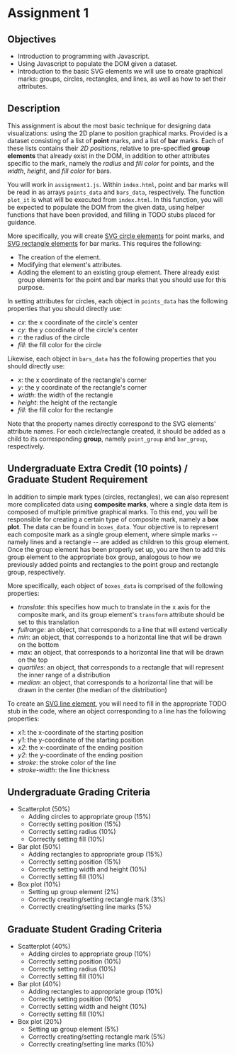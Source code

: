 # Assignment 1

## Objectives

* Introduction to programming with Javascript.
* Using Javascript to populate the DOM given a dataset.
* Introduction to the basic SVG elements we will use to create graphical marks: groups, circles, rectangles, and lines, as well as how to set their attributes.

## Description

This assignment is about the most basic technique for designing data visualizations: using the 2D plane to position graphical marks. Provided is a dataset consisting of a list of **point** marks, and a list of **bar** marks. Each of these lists contains their _2D positions_, relative to pre-specified **group elements** that already exist in the DOM, in addition to other attributes specific to the mark, namely the _radius_ and _fill color_ for points, and the _width_, _height_, and _fill color_ for bars.

You will work in `assignment1.js`. Within `index.html`, point and bar marks will be read in as arrays `points_data` and `bars_data`, respectively. The function `plot_it` is what will be executed from `index.html`. In this function, you will be expected to populate the DOM from the given data, using helper functions that have been provided, and filling in TODO stubs placed for guidance.

More specifically, you will create [SVG circle elements](https://www.w3schools.com/graphics/svg_circle.asp) for point marks, and [SVG rectangle elements](https://www.w3schools.com/graphics/svg_rect.asp) for bar marks. This requires the following:
* The creation of the element.
* Modifying that element's attributes.
* Adding the element to an existing group element. There already exist group elements for the point and bar marks that you should use for this purpose.

In setting attributes for circles, each object in `points_data` has the following properties that you should directly use:
* _cx_: the x coordinate of the circle's center
* _cy_: the y coordinate of the circle's center
* _r_: the radius of the circle
* _fill_: the fill color for the circle

Likewise, each object in `bars_data` has the following properties that you should directly use:
* _x_: the x coordinate of the rectangle's corner
* _y_: the y coordinate of the rectangle's corner
* _width_: the width of the rectangle
* _height_: the height of the rectangle
* _fill_: the fill color for the rectangle

Note that the property names directly correspond to the SVG elements' attribute names. For each circle/rectangle created, it should be added as a child to its corresponding **group**, namely `point_group` and `bar_group`, respectively.

## Undergraduate Extra Credit (10 points) / Graduate Student Requirement

In addition to simple mark types (circles, rectangles), we can also represent more complicated data using **composite marks**, where a single data item is composed of multiple primitive graphical marks. To this end, you will be responsible for creating a certain type of composite mark, namely a **box plot**. The data can be found in `boxes_data`. Your objective is to represent each composite mark as a single group element, where simple marks -- namely lines and a rectangle -- are added as children to this group element. Once the group element has been properly set up, you are then to add this group element to the appropriate box group, analogous to how we previously added points and rectangles to the point group and rectangle group, respectively.

More specifically, each object of `boxes_data` is comprised of the following properties:
* _translate_: this specifies how much to translate in the x axis for the composite mark, and its group element's `transform` attribute should be set to this translation
* _fullrange_: an object, that corresponds to a line that will extend vertically
* _min_: an object, that corresponds to a horizontal line that will be drawn on the bottom
* _max_: an object, that corresponds to a horizontal line that will be drawn on the top
* _quartiles_: an object, that corresponds to a rectangle that will represent the inner range of a distribution
* _median_: an object, that corresponds to a horizontal line that will be drawn in the center (the median of the distribution)

To create an [SVG line element](https://www.w3schools.com/graphics/svg_line.asp), you will need to fill in the appropriate TODO stub in the code, where an object corresponding to a line has the following properties:
* _x1_: the x-coordinate of the starting position
* _y1_: the y-coordinate of the starting position
* _x2_: the x-coordinate of the ending position
* _y2_: the y-coordinate of the ending position
* _stroke_: the stroke color of the line
* _stroke-width_: the line thickness

## Undergraduate Grading Criteria

* Scatterplot (50%)
	* Adding circles to appropriate group (15%)
	* Correctly setting position (15%)
	* Correctly setting radius (10%)
	* Correctly setting fill (10%)
* Bar plot (50%)
	* Adding rectangles to appropriate group (15%)
	* Correctly setting position (15%)
	* Correctly setting width and height (10%)
	* Correctly setting fill (10%)
* Box plot (10%)
	* Setting up group element (2%)
	* Correctly creating/setting rectangle mark (3%)
	* Correctly creating/setting line marks (5%)

## Graduate Student Grading Criteria

* Scatterplot (40%)
	* Adding circles to appropriate group (10%)
	* Correctly setting position (10%)
	* Correctly setting radius (10%)
	* Correctly setting fill (10%)
* Bar plot (40%)
	* Adding rectangles to appropriate group (10%)
	* Correctly setting position (10%)
	* Correctly setting width and height (10%)
	* Correctly setting fill (10%)
* Box plot (20%)
	* Setting up group element (5%)
	* Correctly creating/setting rectangle mark (5%)
	* Correctly creating/setting line marks (10%)
